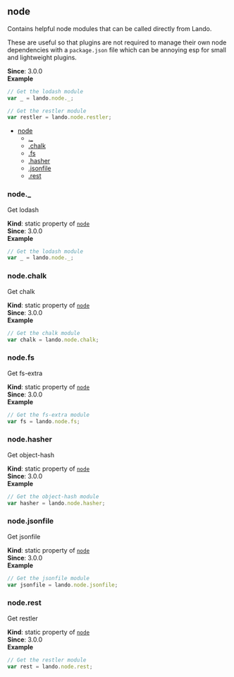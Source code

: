 <a name="module_node"></a>

## node
Contains helpful node modules that can be called directly from Lando.

These are useful so that plugins are not required to manage their own node
dependencies with a `package.json` file which can be annoying esp for small and lightweight
plugins.

**Since**: 3.0.0  
**Example**  
```js
// Get the lodash module
var _ = lando.node._;

// Get the restler module
var restler = lando.node.restler;
```

* [node](#module_node)
    * [._](#module_node._)
    * [.chalk](#module_node.chalk)
    * [.fs](#module_node.fs)
    * [.hasher](#module_node.hasher)
    * [.jsonfile](#module_node.jsonfile)
    * [.rest](#module_node.rest)

<a name="module_node._"></a>

### node._
Get lodash

**Kind**: static property of [<code>node</code>](#module_node)  
**Since**: 3.0.0  
**Example**  
```js
// Get the lodash module
var _ = lando.node._;
```
<a name="module_node.chalk"></a>

### node.chalk
Get chalk

**Kind**: static property of [<code>node</code>](#module_node)  
**Since**: 3.0.0  
**Example**  
```js
// Get the chalk module
var chalk = lando.node.chalk;
```
<a name="module_node.fs"></a>

### node.fs
Get fs-extra

**Kind**: static property of [<code>node</code>](#module_node)  
**Since**: 3.0.0  
**Example**  
```js
// Get the fs-extra module
var fs = lando.node.fs;
```
<a name="module_node.hasher"></a>

### node.hasher
Get object-hash

**Kind**: static property of [<code>node</code>](#module_node)  
**Since**: 3.0.0  
**Example**  
```js
// Get the object-hash module
var hasher = lando.node.hasher;
```
<a name="module_node.jsonfile"></a>

### node.jsonfile
Get jsonfile

**Kind**: static property of [<code>node</code>](#module_node)  
**Since**: 3.0.0  
**Example**  
```js
// Get the jsonfile module
var jsonfile = lando.node.jsonfile;
```
<a name="module_node.rest"></a>

### node.rest
Get restler

**Kind**: static property of [<code>node</code>](#module_node)  
**Since**: 3.0.0  
**Example**  
```js
// Get the restler module
var rest = lando.node.rest;
```
